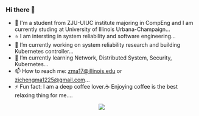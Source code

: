 ### Hi there 👋

<!--
**ZichengMa/ZichengMa** is a ✨ _special_ ✨ repository because its `README.md` (this file) appears on your GitHub profile.

Here are some ideas to get you started:


-->
- 📖 I'm a student from ZJU-UIUC institute majoring in CompEng and I am currently studing at University of Illinois Urbana-Champaign...
- ⭐️ I am intersting in system reliability and software engineering...
- 🔭 I’m currently working on system reliability research and building Kubernetes controller...
- 🌱 I’m currently learning Network, Distributed System, Security, Kubernetes...
- 📫 How to reach me: zma17@illinois.edu or zichengma1225@gmail.com...
- ⚡ Fun fact: I am a deep coffee lover.☕ Enjoying coffee is the best relaxing thing for me....


<div align="center">
    <img  src="https://github-readme-streak-stats.herokuapp.com/?user=zichengma" />
</div>
